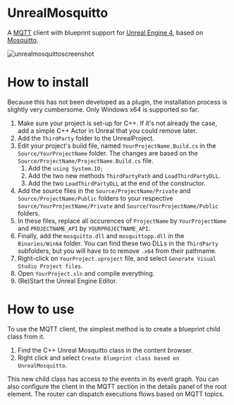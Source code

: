 # UnrealMosquitto

A [MQTT](http://mqtt.org) client with blueprint support for [Unreal Engine 4](http://unrealengine.com), based on [Mosquitto](http://mosquitto.org/).

![unrealmosquittoscreenshot](https://user-images.githubusercontent.com/45740/35557501-fd70a518-05ad-11e8-92bc-3dcf32978e2b.png)

# How to install

Because this has not been developed as a plugin, the installation process is slightly very cumbersome. Only Windows x64 is supported so far.

 1. Make sure your project is set-up for C++. If it's not already the case, add a simple C++ Actor in Unreal that you could remove later.
 2. Add the `ThirdParty` folder to the UnrealProject.
 3. Edit your project's build file, named `YourProjectName.Build.cs` in the `Source/YourProjectName` folder. The changes are based on the `Source/ProjectName/ProjectName.Build.cs` file.
      1. Add the `using System.IO;`
      2. Add the two new methods `ThirdPartyPath` and `LoadThirdPartyDLL`.
      3. Add the two `LoadThirdPartyDLL` at the end of the constructor.
 4. Add the source files in the `Source/ProjectName/Private` and `Source/ProjectName/Public` folders to your respective `Source/YourProjectName/Private` and `Source/YourProjectName/Public` folders.
 5. In these files, replace all occurences of `ProjectName` by `YourProjectName` and `PROJECTNAME_API` by `YOURPROJECTNAME_API`.
 6. Finally, add the `mosquitto.dll` and `mosquittopp.dll` in the `Binaries/Win64` folder. You can find these two DLLs in the `ThirdParty` subfolders, but you will have to to remove `.x64` from their pathname.
 7. Right-click on `YourProject.uproject` file,  and select `Generate Visual Studio Project files`.
 8. Open `YourProject.sln` and compile everything.
 9. (Re)Start the Unreal Engine Editor.
 
# How to use

To use the MQTT client, the simplest method is to create a blueprint child class from it.

 1. Find the C++ Unreal Mosquitto class in the content browser.
 2. Right click and select `Create Blueprint class based on UnrealMosquitto`.
 
 This new child class has access to the events in its event graph. You can also configure the client in the MQTT section in the details panel of the root element. The router can dispatch executions flows based on MQTT topics.
 
 
